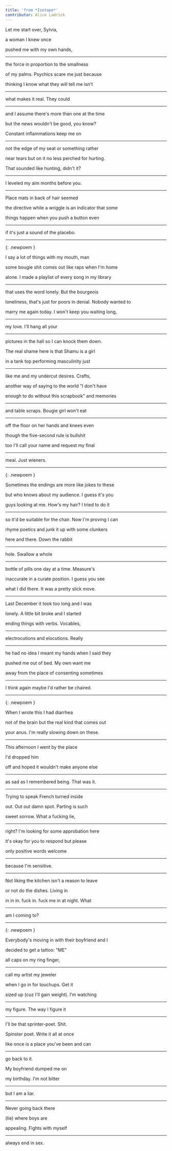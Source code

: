 ```yaml
---
title: 'from *Isotope*'
contributor: Alice Ladrick
---
```


Let me start over, Sylvia,

a woman I knew once

pushed me with my own hands,

---

the force in proportion to the smallness

of my palms. Psychics scare me just because

thinking I know what they will tell me isn't

---

what makes it real. They could

---

and I assume there's more than one at the time

but the news wouldn't be good, you know?

Constant inflammations keep me on

---

not the edge of my seat or something rather

near tears but on it no less perched for hurting.

That sounded like hunting, didn't it?

---

I leveled my aim months before you.

---

Place mats in back of hair seemed

the directive while a wriggle is an indicator that some

things happen when you push a button even

---

if it's just a sound of the placebo.

---
{: .newpoem }

I say a lot of things with my mouth, man

some bougie shit comes out like raps when I'm home

alone. I made a playlist of every song in my library

---

that uses the word lonely. But the bourgeois

loneliness, that's just for poors in denial. Nobody wanted to

marry me again today. I won't keep you waiting long,

---

my love. I'll hang all your

---

pictures in the hall so I can knock them down.

The real shame here is that Shamu is a girl

in a tank top performing masculinity just

---

like me and my undercut desires. Crafts,

another way of saying to the world "I don't have

enough to do without this scrapbook" and memories

---

and table scraps. Bougie girl won't eat

---

off the floor on her hands and knees even

though the five-second rule is bullshit

too I'll call your name and request my final

---

meal. Just wieners.

---
{: .newpoem }

Sometimes the endings are more like jokes to these

but who knows about my audience. I guess it's you

guys looking at me. How's my hair? I tried to do it

---

so it'd be suitable for the chair. Now I'm proving I can

rhyme poetics and junk it up with some clunkers

here and there. Down the rabbit

---

hole. Swallow a whole

---

bottle of pills one day at a time. Measure's

inaccurate in a curate position. I guess you see

what I did there. It was a pretty slick move.

---

Last December it took too long and I was

lonely. A little bit broke and I started

ending things with verbs. Vocables,

---

electrocutions and elocutions. Really

---

he had no idea I meant my hands when I said they

pushed me out of bed. My own want me

away from the place of consenting sometimes

---

I think again maybe I'd rather be chaired.

---
{: .newpoem }

When I wrote this I had diarrhea

not of the brain but the real kind that comes out

your anus. I'm really slowing down on these.

---

This afternoon I went by the place

I'd dropped him

off and hoped it wouldn't make anyone else

---

as sad as I remembered being. That was it.

---

Trying to speak French turned inside

out. Out out damn spot. Parting is such

sweet sorrow. What a fucking lie,

---

right? I'm looking for some approbation here

it's okay for you to respond but please

only positive words welcome

---

because I'm sensitive.

---

Not liking the kitchen isn't a reason to leave

or not do the dishes. Living in

in in in. fuck in. fuck me in at night. What

---

am I coming to?

---
{: .newpoem }

Everybody's moving in with their boyfriend and I

decided to get a tattoo: "ME"

all caps on my ring finger,

---

call my artist my jeweler

when I go in for touchups. Get it

sized up (cuz I'll gain weight). I'm watching

---

my figure. The way I figure it

---

I'll be that sprinter-poet. Shit.

Spinster poet. Write it all at once

like once is a place you've been and can

---

go back to it.

My boyfriend dumped me on

my birthday. I'm not bitter

---

but I am a liar.

---

Never going back there

(lie) where boys are

appealing. Fights with myself

---

always end in sex.
